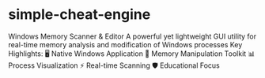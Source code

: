 # simple-cheat-engine
Windows Memory Scanner &amp; Editor A powerful yet lightweight GUI utility for real-time memory analysis and modification of Windows processes  Key Highlights: 🖥 Native Windows Application 🔧 Memory Manipulation Toolkit 📊 Process Visualization ⚡ Real-time Scanning 🛡 Educational Focus
